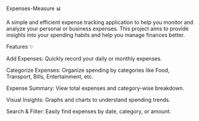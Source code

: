 Expenses-Measure 📊

A simple and efficient expense tracking application to help you monitor and analyze your personal or business expenses. This project aims to provide insights into your spending habits and help you manage finances better.

Features ✨

Add Expenses: Quickly record your daily or monthly expenses.

Categorize Expenses: Organize spending by categories like Food, Transport, Bills, Entertainment, etc.

Expense Summary: View total expenses and category-wise breakdown.

Visual Insights: Graphs and charts to understand spending trends.

Search & Filter: Easily find expenses by date, category, or amount.

